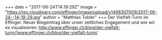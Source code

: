 +++
date = "2017-06-24T14:19:29Z"
image = "https://res.cloudinary.com/effinger/image/upload/v1498307009/2017-06-24--14-19-29.jpg"
author = "Matthias Tobler"
+++
Der Vielfalt-Turm im Effinger. Neuer Blogeintrag über unser zeitliches Engagement und wie wir es visualisieren: <http://www.effinger.ch/blog/der-vielfalt-turm/|www.effinger.ch/blog/der-vielfalt-turm/>